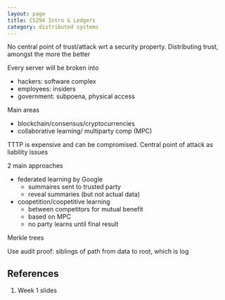 ```yaml
---
layout: page
title: CS294 Intro & Ledgers
category: distributed systems
---
```


No central point of trust/attack wrt a security property. Distributing trust, amongst the more the better

Every server will be broken into 

* hackers: software complex
* employees: insiders
* government: subpoena, physical access

Main areas

* blockchain/consensus/cryptocurrencies
* collaborative learning/ multiparty comp (MPC)


TTTP is expensive and can be compromised. Central point of attack as liability issues 

2 main approaches 

* federated learning by Google
  * summaires sent to trusted party
  * reveal summaries (but not actual data)
* coopetition/coopetitive learning
  * between competitors for mutual benefit
  * based on MPC 
  * no party learns until final result

Merkle trees

Use audit proof: siblings of path from data to root, which is log 



## References

1. Week 1 slides